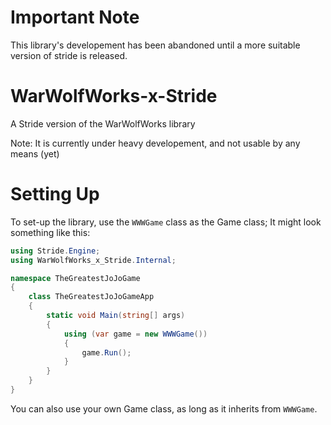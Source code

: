 # Important Note
This library's developement has been abandoned until a more suitable version of stride is released.

# WarWolfWorks-x-Stride
 A Stride version of the WarWolfWorks library
 
 Note: It is currently under heavy developement, and not usable by any means (yet)

# Setting Up
To set-up the library, use the `WWWGame` class as the Game class;
It might look something like this:
```cs
using Stride.Engine;
using WarWolfWorks_x_Stride.Internal;

namespace TheGreatestJoJoGame
{
    class TheGreatestJoJoGameApp
    {
        static void Main(string[] args)
        {
            using (var game = new WWWGame())
            {
                game.Run();
            }
        }
    }
}
```

You can also use your own Game class, as long as it inherits from `WWWGame`.
